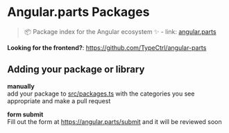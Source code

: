 # Angular.parts Packages
> 📦 Package index for the Angular ecosystem ✨ - link: [angular.parts](https://angular.parts)

__Looking for the frontend?__: https://github.com/TypeCtrl/angular-parts

## Adding your package or library
__manually__  
add your package to [src/packages.ts](src/packages.ts) with the categories you see appropriate and make a pull request

__form submit__  
Fill out the form at https://angular.parts/submit and it will be reviewed soon


